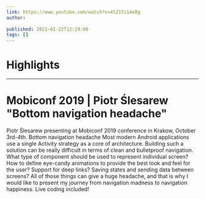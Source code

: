```yaml
---
link: https://www.youtube.com/watch?v=4l21Tz14e8g
author: 
   
published: 2022-01-22T12:29:00
tags: []
---
```

# Highlights


---
# Mobiconf 2019 | Piotr Ślesarew "Bottom navigation headache"
Piotr Ślesarew presenting at Mobiconf 2019 conference in Krakow, October 3rd-4th. Bottom navigation headache Most modern Android applications use a single Activity strategy as a core of architecture. Building such a solution can be really difficult in terms of clean and bulletproof navigation. What type of component should be used to represent individual screen? How to define eye-candy animations to provide the best look and feel for the user? Support for deep links? Saving states and sending data between screens? All of those things can give a huge headache, and that is why I would like to present my journey from navigation madness to navigation happiness. Live coding included!